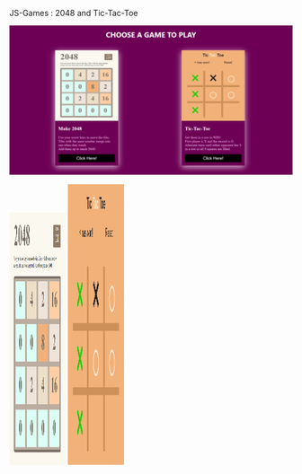 JS-Games : 2048 and Tic-Tac-Toe

![screenshot](Screenshot_1.png)
<!-- MAKE 2048             |  TIC-TAC-TOE
:-------------------------:|:-------------------------:
![2048](Make-2048/Screenshot_2048.png)  |  ![tictactoe](Tic-Tac-Toe/Screenshot_tictactoe.png)
 -->
<p float="left">
  <img src="Make-2048/Screenshot_2048.png" width="100" height="450" />
  <img src="Tic-Tac-Toe/Screenshot_tictactoe.png" width="100" height="500"/> 
<!--   <img src="/img3.png" width="100" /> -->
</p>
